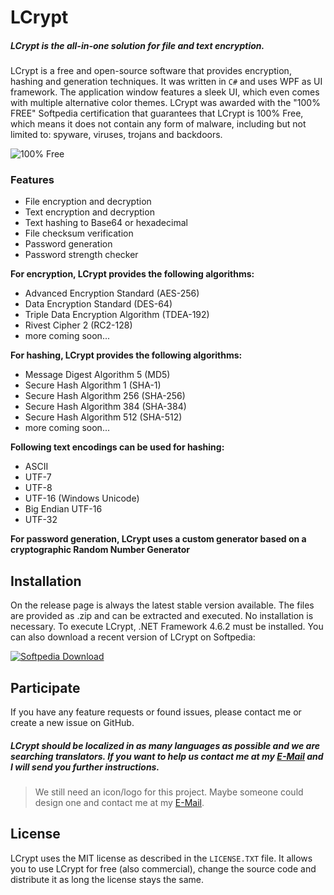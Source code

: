 # LCrypt
##### LCrypt is the all-in-one solution for file and text encryption.

LCrypt is a free and open-source software that provides encryption, hashing and generation techniques.
It was written in `C#` and uses WPF as UI framework. The application window features a sleek UI, which even comes with multiple alternative color themes. LCrypt was awarded with the "100% FREE" Softpedia certification that guarantees that LCrypt is 100% Free, which means it does not contain any form of malware, including but not limited to: spyware, viruses, trojans and backdoors.

![100% Free](http://s1.softpedia-static.com/_img/sp100free.png)

### Features

- File encryption and decryption
- Text encryption and decryption
- Text hashing to Base64 or hexadecimal
- File checksum verification
- Password generation
- Password strength checker

**For encryption, LCrypt provides the following algorithms:**
- Advanced Encryption Standard (AES-256)
- Data Encryption Standard (DES-64)
- Triple Data Encryption Algorithm (TDEA-192)
- Rivest Cipher 2 (RC2-128)
- more coming soon...

**For hashing, LCrypt provides the following algorithms:**
- Message Digest Algorithm 5 (MD5)
- Secure Hash Algorithm 1 (SHA-1)
- Secure Hash Algorithm 256 (SHA-256)
- Secure Hash Algorithm 384 (SHA-384)
- Secure Hash Algorithm 512 (SHA-512)
- more coming soon...

**Following text encodings can be used for hashing:**
- ASCII
- UTF-7
- UTF-8
- UTF-16 (Windows Unicode)
- Big Endian UTF-16
- UTF-32

**For password generation, LCrypt uses a custom generator based on a cryptographic Random Number Generator**

## Installation
On the release page is always the latest stable version available. 
The files are provided as .zip and can be extracted and executed. 
No installation is necessary.
To execute LCrypt, .NET Framework 4.6.2 must be installed.
You can also download a recent version of LCrypt on Softpedia:

[![Softpedia Download](http://i.imgur.com/VRLDfMX.png)](http://www.softpedia.com/progDownload/LCrypt-Download-256696.html)


## Participate
If you have any feature requests or found issues, please contact me or create a new issue on GitHub.
##### LCrypt should be localized in as many languages as possible and we are searching translators. If you want to help us contact me at my [E-Mail](mailto:lorisleitner@live.com) and I will send you further instructions.
> We still need an icon/logo for this project. Maybe someone could design one and contact me at my [E-Mail](mailto:lorisleitner@live.com).

## License
LCrypt uses the MIT license as described in the `LICENSE.TXT` file.
It allows you to use LCrypt for free (also commercial), change the source code and distribute it as long the license stays the same.
